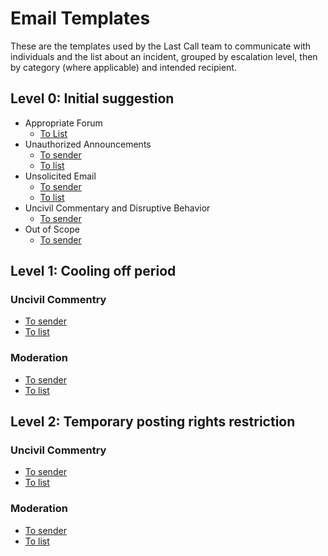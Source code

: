 # Email Templates

These are the templates used by the Last Call team to communicate with individuals and the list about an incident, grouped by escalation level, then by category (where applicable) and intended recipient.

## Level 0: Initial suggestion

* Appropriate Forum
  - [To List](./forum-to-list.txt)
* Unauthorized Announcements
  - [To sender](./announcements.txt)
  - [To list](./announcements-to-list.txt)
* Unsolicited Email
  - [To sender](./unsolicited-email.txt)
  - [To list](./unsolicited-email-to-list.txt)
* Uncivil Commentary and Disruptive Behavior
  - [To sender](./first-message.txt)
* Out of Scope 
  - [To sender](./out-of-scope.txt)

## Level 1: Cooling off period
### Uncivil Commentry
* [To sender](./first-pattern-of-abuse-message.txt)
* [To list](./first-message-to-list.txt)

### Moderation
* [To sender](./first-moderation-thread-message.txt)
* [To list](./first-moderation-message-to-list.txt)

## Level 2: Temporary posting rights restriction
### Uncivil Commentry
* [To sender](./second-pattern-of-abuse-message.txt)
* [To list](./PR-message-to-list.txt)

### Moderation
* [To sender](./second-moderation-thread-message.txt)
* [To list](./PR-moderation-message-to-list.txt)
